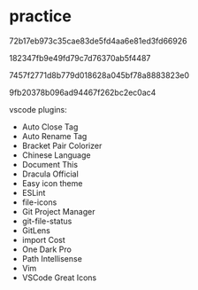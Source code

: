 # practice

72b17eb973c35cae83de5fd4aa6e81ed3fd66926

182347fb9e49fd79c7d76370ab5f4487

7457f2771d8b779d018628a045bf78a8883823e0

9fb20378b096ad94467f262bc2ec0ac4


vscode plugins:
  - Auto Close Tag
  - Auto Rename Tag
  - Bracket Pair Colorizer
  - Chinese Language
  - Document This
  - Dracula Official
  - Easy icon theme
  - ESLint
  - file-icons
  - Git Project Manager
  - git-file-status
  - GitLens
  - import Cost
  - One Dark Pro
  - Path Intellisense
  - Vim
  - VSCode Great Icons
